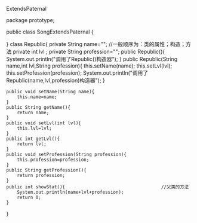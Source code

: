ExtendsPaternal

package prototype;

public class SongExtendsPaternal {

}
class Republic{
	private String name="";                        //一般顺序为：类的属性；构造；方法
	private int lvl ;
	private String profession="";
	public Republic(){
		System.out.println("调用了Republic()构造器");
	}
	public Republic(String name,int lvl,String profession){
		this.setName(name);
		this.setLvl(lvl);
		this.setProfession(profession);
		System.out.println("调用了Republic(name,lvl,profession)构造器");
	}

	public void setName(String name){
		this.name=name;
	}
	public String getName(){
		return name;
	}
	public void setLvl(int lvl){
		this.lvl=lvl;
	}
	public int getLvl(){
		return lvl;
	}
	public void setProfession(String profession){
		this.profession=profession;
	}
	public String getProfession(){
		return profession;
	}
	public int showStat(){                                    //父类的方法
		System.out.println(name+lvl+profession);
		return 0;
	}
}